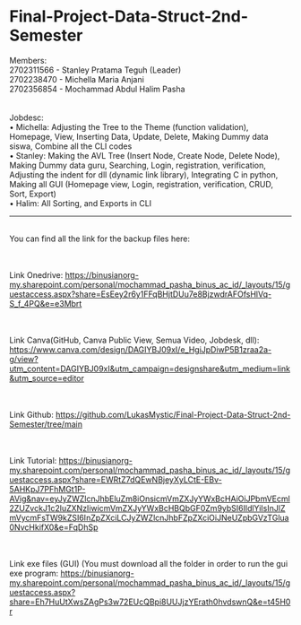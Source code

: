 # Final-Project-Data-Struct-2nd-Semester
Members: <br>
2702311566 - Stanley Pratama Teguh (Leader) <br>
2702238470 - Michella Maria Anjani <br>
2702356854 - Mochammad Abdul Halim Pasha <br>
<br><br>
Jobdesc:<br>
•	Michella: Adjusting the Tree to the Theme (function validation), Homepage, View, Inserting Data, Update, Delete, Making Dummy data siswa, Combine all the CLI codes<br>
•	Stanley: Making the AVL Tree (Insert Node, Create Node, Delete Node), Making Dummy data guru, Searching, Login, registration, verification, Adjusting the indent for dll (dynamic link library), Integrating C in python, Making all GUI (Homepage view, Login, registration, verification, CRUD, Sort, Export)<br>
•	Halim: All Sorting, and Exports in CLI
<br>

-----------------------------------------------------------------------

<br>
You can find all the link for the backup files here: <br>
<br><br>

Link Onedrive: https://binusianorg-my.sharepoint.com/personal/mochammad_pasha_binus_ac_id/_layouts/15/guestaccess.aspx?share=EsEey2r6y1FFqBHjtDUu7e8BjzwdrAFOfsHlVq-S_f_4PQ&e=e3Mbrt
<br><br><br>

Link Canva(GitHub, Canva Public View, Semua Video, Jobdesk, dll): https://www.canva.com/design/DAGIYBJ09xI/e_HgiJpDiwP5B1zraa2a-g/view?utm_content=DAGIYBJ09xI&utm_campaign=designshare&utm_medium=link&utm_source=editor
<br><br><br>

Link Github: https://github.com/LukasMystic/Final-Project-Data-Struct-2nd-Semester/tree/main

<br><br>
Link Tutorial: https://binusianorg-my.sharepoint.com/personal/mochammad_pasha_binus_ac_id/_layouts/15/guestaccess.aspx?share=EWRtZ7dQEwNBjeyXyLCtE-EBv-5AHKpJ7PFhMGt1P-AVig&nav=eyJyZWZlcnJhbEluZm8iOnsicmVmZXJyYWxBcHAiOiJPbmVEcml2ZUZvckJ1c2luZXNzIiwicmVmZXJyYWxBcHBQbGF0Zm9ybSI6IldlYiIsInJlZmVycmFsTW9kZSI6InZpZXciLCJyZWZlcnJhbFZpZXciOiJNeUZpbGVzTGlua0NvcHkifX0&e=FqDhSp

<br><br>
Link exe files (GUI) (You must download all the folder in order to run the gui exe program: https://binusianorg-my.sharepoint.com/personal/mochammad_pasha_binus_ac_id/_layouts/15/guestaccess.aspx?share=Eh7HuUtXwsZAgPs3w72EUcQBpi8UUJjzYErath0hvdswnQ&e=t45H0r 
